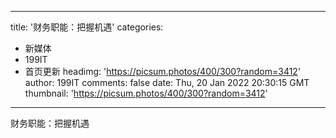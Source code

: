 
---
title: '财务职能：把握机遇'
categories: 
 - 新媒体
 - 199IT
 - 首页更新
headimg: 'https://picsum.photos/400/300?random=3412'
author: 199IT
comments: false
date: Thu, 20 Jan 2022 20:30:15 GMT
thumbnail: 'https://picsum.photos/400/300?random=3412'
---

<div>   
财务职能：把握机遇  
</div>
            